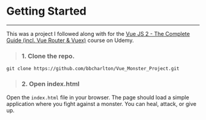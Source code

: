 # Getting Started
___

This was a project I followed along with for the [Vue JS 2 - The Complete Guide (incl. Vue Router & Vuex)](https://www.udemy.com/vuejs-2-the-complete-guide/learn/v4/overview) course on Udemy.

> ### 1. Clone the repo.

```shell
git clone https://github.com/bbcharlton/Vue_Monster_Project.git
```

> ### 2. Open index.html

Open the `index.html` file in your browser. The page should load a simple application where you fight against a monster. You can heal, attack, or give up.